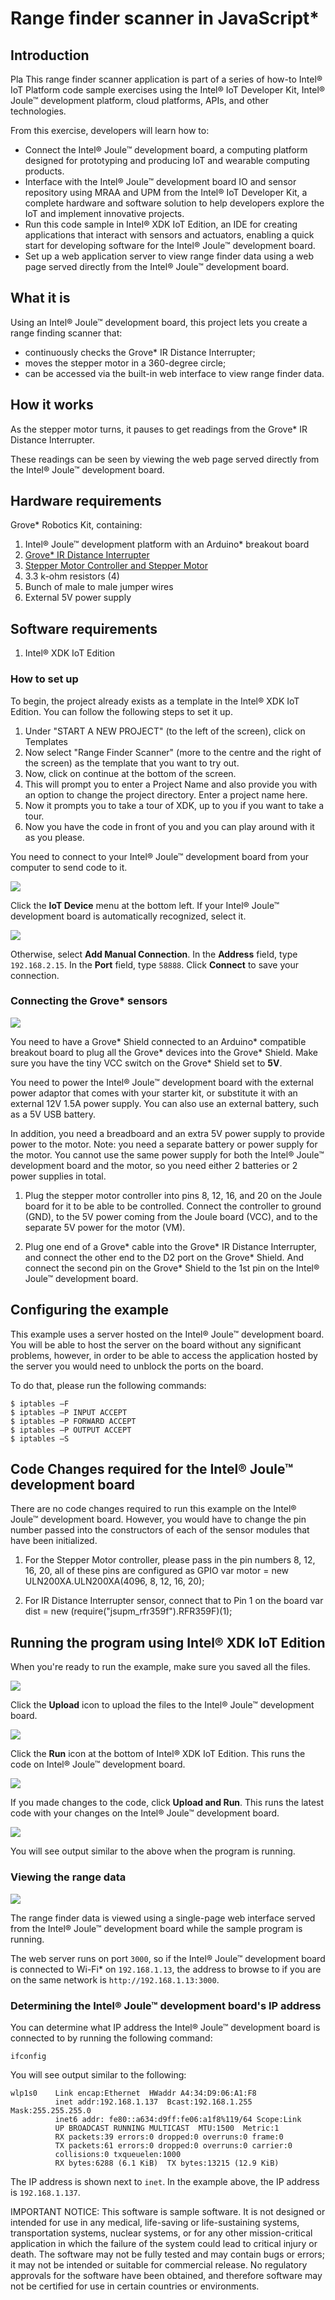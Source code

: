 # Range finder scanner in JavaScript*

## Introduction
 Pla
This range finder scanner application is part of a series of how-to Intel® IoT Platform code sample exercises using the Intel® IoT Developer Kit, Intel® Joule™ development platform, cloud platforms, APIs, and other technologies.

From this exercise, developers will learn how to:<br>
- Connect the Intel® Joule™ development board, a computing platform designed for prototyping and producing IoT and wearable computing products.<br>
- Interface with the Intel® Joule™ development board IO and sensor repository using MRAA and UPM from the Intel® IoT Developer Kit, a complete hardware and software solution to help developers explore the IoT and implement innovative projects.<br>
- Run this code sample in Intel® XDK IoT Edition, an IDE for creating applications that interact with sensors and actuators, enabling a quick start for developing software for the Intel® Joule™ development board.<br>
- Set up a web application server to view range finder data using a web page served directly from the Intel® Joule™ development board.

## What it is

Using an Intel® Joule™ development board, this project lets you create a range finding scanner that:<br>
- continuously checks the Grove\* IR Distance Interrupter;<br>
- moves the stepper motor in a 360-degree circle;<br>
- can be accessed via the built-in web interface to view range finder data.

## How it works

As the stepper motor turns, it pauses to get readings from the Grove\* IR Distance Interrupter.

These readings can be seen by viewing the web page served directly from the Intel® Joule™ development board.

## Hardware requirements

Grove\* Robotics Kit, containing:

1. Intel® Joule™ development platform with an Arduino\* breakout board
2. [Grove\* IR Distance Interrupter](http://iotdk.intel.com/docs/master/upm/node/classes/rfr359f.html)
3. [Stepper Motor Controller and Stepper Motor](http://iotdk.intel.com/docs/master/upm/node/classes/uln200xa.html)
4. 3.3 k-ohm resistors (4)
5. Bunch of male to male jumper wires
6. External 5V power supply

## Software requirements

1. Intel® XDK IoT Edition

### How to set up

To begin, the project already exists as a template in the Intel® XDK IoT Edition. You can follow the following steps to set it up.

1. Under "START A NEW PROJECT" (to the left of the screen), click on Templates
2. Now select "Range Finder Scanner" (more to the centre and the right of the screen) as the template that you want to try out.
3. Now, click on continue at the bottom of the screen.
4. This will prompt you to enter a Project Name and also provide you with an option to change the project directory. Enter a project name here.
5. Now it prompts you to take a tour of XDK, up to you if you want to take a tour.
6. Now you have the code in front of you and you can play around with it as you please.

You need to connect to your Intel® Joule™ development board from your computer to send code to it.

![](./images/xdk-select-device.png)

Click the **IoT Device** menu at the bottom left. If your Intel® Joule™ development board is automatically recognized, select it.

![](./images/xdk-manual-connect.png)

Otherwise, select **Add Manual Connection**.
In the **Address** field, type `192.168.2.15`. In the **Port** field, type `58888`.
Click **Connect** to save your connection.

### Connecting the Grove\* sensors

![](./images/range-finder-scanner-overall.jpg)

You need to have a Grove\* Shield connected to an Arduino\* compatible breakout board to plug all the Grove\* devices into the Grove\* Shield. Make sure you have the tiny VCC switch on the Grove\* Shield set to **5V**.

You need to power the Intel® Joule™ development board with the external power adaptor that comes with your starter kit, or substitute it with an external 12V 1.5A power supply. You can also use an external battery, such as a 5V USB battery.

In addition, you need a breadboard and an extra 5V power supply to provide power to the motor. Note: you need a separate battery or power supply for the motor. You cannot use the same power supply for both the Intel® Joule™ development board and the motor, so you need either 2 batteries or 2 power supplies in total.

1. Plug the stepper motor controller into pins 8, 12, 16, and 20 on the Joule board for it to be able to be controlled. Connect the controller to ground (GND), to the 5V power coming from the Joule board (VCC), and to the separate 5V power for the motor (VM).

2. Plug one end of a Grove\* cable into the Grove\* IR Distance Interrupter, and connect the other end to the D2 port on the Grove\* Shield. And connect the second pin on the Grove\* Shield to the 1st pin on the Intel® Joule™ development board.

## Configuring the example

This example uses a server hosted on the Intel® Joule™ development board. You will be able to host the server on the board without any significant problems, however, in order to be able to access the application hosted by the server you would need to unblock the ports on the board.

To do that, please run the following commands:

	$ iptables –F
	$ iptables –P INPUT ACCEPT
	$ iptables –P FORWARD ACCEPT
	$ iptables –P OUTPUT ACCEPT
	$ iptables –S

## Code Changes required for the Intel® Joule™ development board

There are no code changes required to run this example on the Intel® Joule™ development board. However, you would have to change the pin number passed into the constructors of each of the sensor modules that have been initialized.

1. For the Stepper Motor controller, please pass in the pin numbers 8, 12, 16, 20, all of these pins are configured as GPIO
	var motor = new ULN200XA.ULN200XA(4096, 8, 12, 16, 20);

2. For IR Distance Interrupter sensor, connect that to Pin 1 on the board
	var dist = new (require("jsupm_rfr359f").RFR359F)(1);

## Running the program using Intel® XDK IoT Edition

When you're ready to run the example, make sure you saved all the files.

![](./images/xdk-upload.png)

Click the **Upload** icon to upload the files to the Intel® Joule™ development board.

![](./images/xdk-run.png)

Click the **Run** icon at the bottom of Intel® XDK IoT Edition. This runs the code on Intel® Joule™ development board.

![](./images/xdk-upload-run.png)

If you made changes to the code, click **Upload and Run**. This runs the latest code with your changes on the Intel® Joule™ development board.

![](./images/range-finder-output.png)

You will see output similar to the above when the program is running.

### Viewing the range data

![](./images/range-finder-web.png)

The range finder data is viewed using a single-page web interface served from the Intel® Joule™ development board while the sample program is running.

The web server runs on port `3000`, so if the Intel® Joule™ development board is connected to Wi-Fi\* on `192.168.1.13`, the address to browse to if you are on the same network is `http://192.168.1.13:3000`.

### Determining the Intel® Joule™ development board's IP address

You can determine what IP address the Intel® Joule™ development board is connected to by running the following command:

    ifconfig
 
You will see output similar to the following:

    wlp1s0    Link encap:Ethernet  HWaddr A4:34:D9:06:A1:F8
			  inet addr:192.168.1.137  Bcast:192.168.1.255  Mask:255.255.255.0
			  inet6 addr: fe80::a634:d9ff:fe06:a1f8%119/64 Scope:Link
			  UP BROADCAST RUNNING MULTICAST  MTU:1500  Metric:1
			  RX packets:39 errors:0 dropped:0 overruns:0 frame:0
			  TX packets:61 errors:0 dropped:0 overruns:0 carrier:0
			  collisions:0 txqueuelen:1000
			  RX bytes:6288 (6.1 KiB)  TX bytes:13215 (12.9 KiB)


The IP address is shown next to `inet`. In the example above, the IP address is `192.168.1.137`.

IMPORTANT NOTICE: This software is sample software. It is not designed or intended for use in any medical, life-saving or life-sustaining systems, transportation systems, nuclear systems, or for any other mission-critical application in which the failure of the system could lead to critical injury or death. The software may not be fully tested and may contain bugs or errors; it may not be intended or suitable for commercial release. No regulatory approvals for the software have been obtained, and therefore software may not be certified for use in certain countries or environments.
